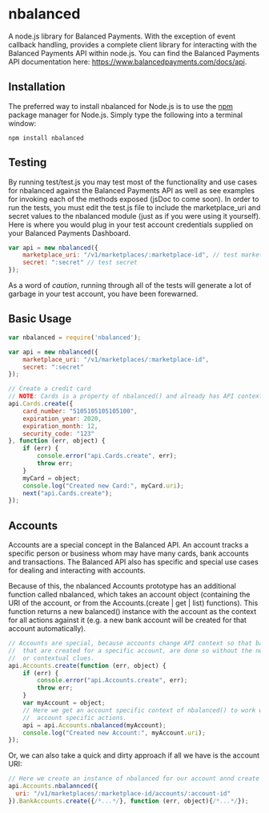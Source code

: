 nbalanced
=========

A node.js library for Balanced Payments. With the exception of event callback handling, provides a complete client library for interacting with the Balanced Payments API within node.js. You can find the Balanced Payments API documentation here: https://www.balancedpayments.com/docs/api.

Installation
------------
The preferred way to install nbalanced for Node.js is to use the [npm](http://npmjs.org) package manager for Node.js. Simply type the following
into a terminal window:
```
npm install nbalanced
```

Testing
-------

By running test/test.js you may test most of the functionality and use cases for nbalanced against the Balanced Payments API as well as see examples for invoking each of the methods exposed (jsDoc to come soon). In order to run the tests, you must edit the test.js file to include the marketplace_uri and secret values to the nbalanced module (just as if you were using it yourself). Here is where you would plug in your test account credentials supplied on your Balanced Payments Dashboard.

```js
var api = new nbalanced({
    marketplace_uri: "/v1/marketplaces/:marketplace-id", // test marketplace
    secret: ":secret" // test secret
});
```
    
As a word of *caution*, running through all of the tests will generate a lot of garbage in your test account, you have been forewarned.

Basic Usage
-----------

```js
var nbalanced = require('nbalanced');

var api = new nbalanced({
    marketplace_uri: "/v1/marketplaces/:marketplace-id",
    secret: ":secret"
});

// Create a credit card
// NOTE: Cards is a property of nbalanced() and already has API context.
api.Cards.create({
    card_number: "5105105105105100",
    expiration_year: 2020,
    expiration_month: 12,
    security_code: "123"
}, function (err, object) {
    if (err) {
        console.error("api.Cards.create", err);
        throw err;
    }
    myCard = object;
    console.log("Created new Card:", myCard.uri);
    next("api.Cards.create");
});
```

Accounts
--------

Accounts are a special concept in the Balanced API. An account tracks a specific person or business whom may have many cards, bank accounts and transactions. The Balanced API also has specific and special use cases for dealing and interacting with accounts.

Because of this, the nbalanced Accounts prototype has an additional function called nbalanced, which takes an account object (containing the URI of the account, or from the Accounts.(create | get | list) functions). This function returns a new balanced() instance with the account as the context for all actions against it (e.g. a new bank account will be created for that account automatically).

```js
// Accounts are special, because accounts change API context so that bank account, cards, etc.
//  that are created for a specific account, are done so without the need for additional URI tracking
//  or contextual clues.
api.Accounts.create(function (err, object) {
    if (err) {
        console.error("api.Accounts.create", err);
        throw err;
    }
    var myAccount = object;
    // Here we get an account specific context of nbalanced() to work with. This is necessary for
    //  account specific actions.
    api = api.Accounts.nbalanced(myAccount);
    console.log("Created new Account:", myAccount.uri);
});
```

Or, we can also take a quick and dirty approach if all we have is the account URI:

```js
// Here we create an instance of nbalanced for our account annd create a bank account in one line.
api.Accounts.nbalannced({
  uri: "/v1/marketplaces/:marketplace-id/accounts/:account-id"
}).BankAccounts.create({/*...*/}, function (err, object){/*...*/});
```
